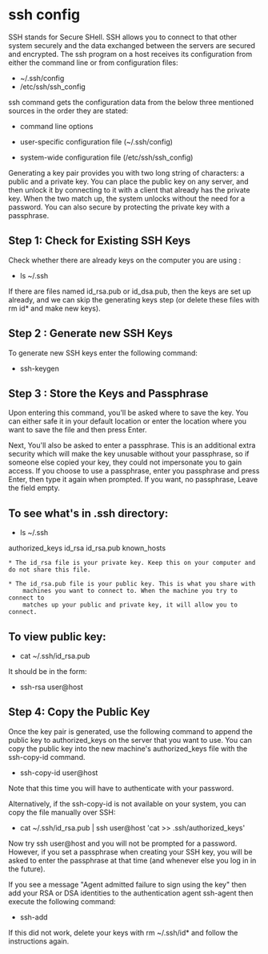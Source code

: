 # ssh config
SSH stands for Secure SHell. SSH allows you to connect to that other system
securely and the data exchanged between the servers are secured and encrypted. 
The ssh program on a host receives its configuration from either the command 
line or from configuration files:
 
   * ~/.ssh/config 
   * /etc/ssh/ssh_config

ssh command gets the configuration data from the below three mentioned sources 
in the order they are stated:
  
   * command line options 
    
   * user-specific configuration file (~/.ssh/config)
    
   * system-wide configuration file (/etc/ssh/ssh_config)

Generating a key pair provides you with two long string of characters: a public
and a private key. You can place the public key on any server, and then unlock 
it by connecting to it with a client that already has the private key. When the
two match up, the system unlocks without the need for a password. You can also 
secure by protecting the private key with a passphrase.

## Step 1: Check for Existing SSH Keys
  
Check whether there are already keys on the computer you are using :

   * ls ~/.ssh

If there are files named id_rsa.pub or id_dsa.pub, then the keys are set up 
already, and we can skip the generating keys step (or delete these files with
rm id* and make new keys).

## Step 2 : Generate new SSH Keys

To generate new SSH keys enter the following command:

   * ssh-keygen

## Step 3 : Store the Keys and Passphrase

Upon entering this command, you'll be asked where to save the key. You can 
either safe it in your default location or enter the location where you want
to save the file and then press Enter.

Next, You'll also be asked to enter a passphrase. This is an additional extra
security which will make the key unusable without your passphrase, so if 
someone else copied your key, they could not impersonate you to gain access. 
If you choose to use a passphrase, enter you passphrase and press Enter, then 
type it again when prompted. If you want, no passphrase, Leave the field empty.

## To see what's in .ssh directory:

   * ls ~/.ssh

authorized_keys  id_rsa  id_rsa.pub  known_hosts

	* The id_rsa file is your private key. Keep this on your computer and do not share this file.

	* The id_rsa.pub file is your public key. This is what you share with 
		machines you want to connect to. When the machine you try to connect to
		matches up your public and private key, it will allow you to connect.

## To view public key:

   * cat ~/.ssh/id_rsa.pub
	
It should be in the form:

   * ssh-rsa <LONG STRING OF RANDOM CHARACTERS> user@host

## Step 4: Copy the Public Key

Once the key pair is generated, use the following command to append the public
key to authorized_keys on the server that you want to use. You can copy the
public key into the new machine's authorized_keys file with the ssh-copy-id 
command. 

   * ssh-copy-id user@host

Note that this time you will have to authenticate with your password.

Alternatively, if the ssh-copy-id is not available on your system, you can copy
the file manually over SSH:

   * cat ~/.ssh/id_rsa.pub | ssh user@host 'cat >> .ssh/authorized_keys'

Now try ssh user@host and you will not be prompted for a password. However, if 
you set a passphrase when creating your SSH key, you will be asked to enter the
passphrase at that time (and whenever else you log in in the future).

If you see a message "Agent admitted failure to sign using the key" then add 
your RSA or DSA identities to the authentication agent ssh-agent then execute the 
following command:

   * ssh-add

If this did not work, delete your keys with rm ~/.ssh/id* and follow the 
instructions again.
